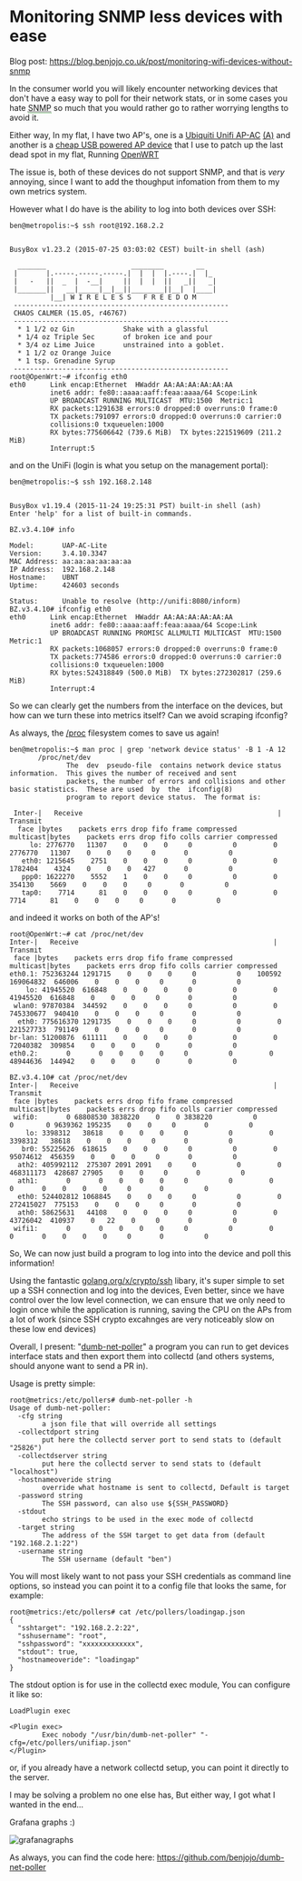 Monitoring SNMP less devices with ease
===

Blog post: https://blog.benjojo.co.uk/post/monitoring-wifi-devices-without-snmp

In the consumer world you will likely encounter networking devices that don't have a easy way to poll for their network stats,
or in some cases you hate <abbr style="border-bottom: 1px dotted green;" title="Simple Network Management Protocol
">SNMP</abbr> so much that you would rather go to rather worrying lengths to avoid it.

Either way, In my flat, I have two AP's, one is a [Ubiquiti Unifi AP-AC](https://www.ubnt.com/unifi/unifi-ap-ac-lite/) [(A)](https://archive.is/2ygni)
and another is a [cheap USB powered AP device](https://blog.benjojo.co.uk/asset/7A1zUBCSBE) that I use to patch up the last dead spot in my flat, Running [OpenWRT](https://openwrt.org/)

The issue is, both of these devices do not support SNMP, and that is _very_ annoying, since I want to add the thoughput infomation from them to my own metrics system.

However what I do have is the ability to log into both devices over SSH:

```
ben@metropolis:~$ ssh root@192.168.2.2


BusyBox v1.23.2 (2015-07-25 03:03:02 CEST) built-in shell (ash)

  _______                     ________        __
 |       |.-----.-----.-----.|  |  |  |.----.|  |_
 |   -   ||  _  |  -__|     ||  |  |  ||   _||   _|
 |_______||   __|_____|__|__||________||__|  |____|
          |__| W I R E L E S S   F R E E D O M
 -----------------------------------------------------
 CHAOS CALMER (15.05, r46767)
 -----------------------------------------------------
  * 1 1/2 oz Gin            Shake with a glassful
  * 1/4 oz Triple Sec       of broken ice and pour
  * 3/4 oz Lime Juice       unstrained into a goblet.
  * 1 1/2 oz Orange Juice
  * 1 tsp. Grenadine Syrup
 -----------------------------------------------------
root@OpenWrt:~# ifconfig eth0
eth0      Link encap:Ethernet  HWaddr AA:AA:AA:AA:AA:AA  
          inet6 addr: fe80::aaaa:aaff:feaa:aaaa/64 Scope:Link
          UP BROADCAST RUNNING MULTICAST  MTU:1500  Metric:1
          RX packets:1291638 errors:0 dropped:0 overruns:0 frame:0
          TX packets:791097 errors:0 dropped:0 overruns:0 carrier:0
          collisions:0 txqueuelen:1000 
          RX bytes:775606642 (739.6 MiB)  TX bytes:221519609 (211.2 MiB)
          Interrupt:5 
```

and on the UniFi (login is what you setup on the management portal):

```
ben@metropolis:~$ ssh 192.168.2.148


BusyBox v1.19.4 (2015-11-24 19:25:31 PST) built-in shell (ash)
Enter 'help' for a list of built-in commands.

BZ.v3.4.10# info

Model:       UAP-AC-Lite
Version:     3.4.10.3347
MAC Address: aa:aa:aa:aa:aa:aa
IP Address:  192.168.2.148
Hostname:    UBNT
Uptime:      424603 seconds

Status:      Unable to resolve (http://unifi:8080/inform)
BZ.v3.4.10# ifconfig eth0
eth0      Link encap:Ethernet  HWaddr AA:AA:AA:AA:AA:AA  
          inet6 addr: fe80::aaaa:aaff:feaa:aaaa/64 Scope:Link
          UP BROADCAST RUNNING PROMISC ALLMULTI MULTICAST  MTU:1500  Metric:1
          RX packets:1068057 errors:0 dropped:0 overruns:0 frame:0
          TX packets:774586 errors:0 dropped:0 overruns:0 carrier:0
          collisions:0 txqueuelen:1000 
          RX bytes:524318849 (500.0 MiB)  TX bytes:272302817 (259.6 MiB)
          Interrupt:4 
```

So we can clearly get the numbers from the interface on the devices, but how can we turn these
into metrics itself? Can we avoid scraping ifconfig?

As always, the [/proc](https://blog.benjojo.co.uk/asset/F7w2dDYftP) filesystem comes to save us again!

```
ben@metropolis:~$ man proc | grep 'network device status' -B 1 -A 12
       /proc/net/dev
              The  dev  pseudo-file  contains network device status information.  This gives the number of received and sent
              packets, the number of errors and collisions and other basic statistics.  These are used  by  the  ifconfig(8)
              program to report device status.  The format is:

 Inter-|   Receive                                                |  Transmit
  face |bytes    packets errs drop fifo frame compressed multicast|bytes    packets errs drop fifo colls carrier compressed
     lo: 2776770   11307    0    0    0     0          0         0  2776770   11307    0    0    0     0       0          0
   eth0: 1215645    2751    0    0    0     0          0         0  1782404    4324    0    0    0   427       0          0
   ppp0: 1622270    5552    1    0    0     0          0         0   354130    5669    0    0    0     0       0          0
   tap0:    7714      81    0    0    0     0          0         0     7714      81    0    0    0     0       0          0

```

and indeed it works on both of the AP's!

```
root@OpenWrt:~# cat /proc/net/dev
Inter-|   Receive                                                |  Transmit
 face |bytes    packets errs drop fifo frame compressed multicast|bytes    packets errs drop fifo colls carrier compressed
eth0.1: 752363244 1291715    0    0    0     0          0    100592 169064832  646006    0    0    0     0       0          0
    lo: 41945520  616848    0    0    0     0          0         0 41945520  616848    0    0    0     0       0          0
 wlan0: 97870384  344592    0    0    0     0          0         0 745330677  940410    0    0    0     0       0          0
  eth0: 775616370 1291735    0    0    0     0          0         0 221527733  791149    0    0    0     0       0          0
br-lan: 51200876  611111    0    0    0     0          0         0 72040382  309854    0    0    0     0       0          0
eth0.2:       0       0    0    0    0     0          0         0 48944636  144942    0    0    0     0       0          0
```

```
BZ.v3.4.10# cat /proc/net/dev
Inter-|   Receive                                                |  Transmit
 face |bytes    packets errs drop fifo frame compressed multicast|bytes    packets errs drop fifo colls carrier compressed
 wifi0:       0 68808530 3838220    0    0 3838220          0         0        0 9639362 195235    0    0     0       0          0
    lo: 3398312   38618    0    0    0     0          0         0  3398312   38618    0    0    0     0       0          0
   br0: 55225626  618615    0    0    0     0          0         0 95074612  456359    0    0    0     0       0          0
  ath2: 405992112  275307 2091 2091    0     0          0         0 468311173  428687 27905    0    0     0       0          0
  ath1:       0       0    0    0    0     0          0         0        0       0    0    0    0     0       0          0
  eth0: 524402812 1068845    0    0    0     0          0         0 272415027  775153    0    0    0     0       0          0
  ath0: 58625631   44108    0    0    0     0          0         0 43726042  410937    0   22    0     0       0          0
 wifi1:       0       0    0    0    0     0          0         0        0       0    0    0    0     0       0          0
```

So, We can now just build a program to log into into the device and poll this information!

Using the fantastic [golang.org/x/crypto/ssh](https://godoc.org/golang.org/x/crypto/ssh) libary, it's super simple to set up a SSH connection and log into
the devices, Even better, since we have control over the low level connection, we can ensure
that we only need to login once while the application is running, saving the CPU on the APs from
a lot of work (since SSH crypto excahnges are very noticeably slow on these low end devices)

Overall, I present: "[dumb-net-poller](https://github.com/benjojo/dumb-net-poller)" a program you can run to get devices interface stats 
and then export them into collectd (and others systems, should anyone want to send a PR in).

Usage is pretty simple:

```
root@metrics:/etc/pollers# dumb-net-poller -h
Usage of dumb-net-poller:
  -cfg string
    	a json file that will override all settings
  -collectdport string
    	put here the collectd server port to send stats to (default "25826")
  -collectdserver string
    	put here the collectd server to send stats to (default "localhost")
  -hostnameoveride string
    	override what hostname is sent to collectd, Default is target
  -password string
    	The SSH password, can also use ${SSH_PASSWORD}
  -stdout
    	echo strings to be used in the exec mode of collectd
  -target string
    	The address of the SSH target to get data from (default "192.168.2.1:22")
  -username string
    	The SSH username (default "ben")
```

You will most likely want to not pass your SSH credentials as command line options,
so instead you can point it to a config file that looks the same, for example:

```
root@metrics:/etc/pollers# cat /etc/pollers/loadingap.json
{
  "sshtarget": "192.168.2.2:22",
  "sshusername": "root",
  "sshpassword": "xxxxxxxxxxxxx",
  "stdout": true,
  "hostnameoveride": "loadingap"
}
```

The stdout option is for use in the collectd exec module, You can configure it like so:

```
LoadPlugin exec

<Plugin exec>
        Exec nobody "/usr/bin/dumb-net-poller" "-cfg=/etc/pollers/unifiap.json"
</Plugin>
```

or, if you already have a network collectd setup, you can point it directly to the server.

I may be solving a problem no one else has, But either way, I got what I wanted in the end...

Grafana graphs :)

![grafanagraphs](https://blog.benjojo.co.uk/asset/2z8C0vMlQO)

As always, you can find the code here: https://github.com/benjojo/dumb-net-poller